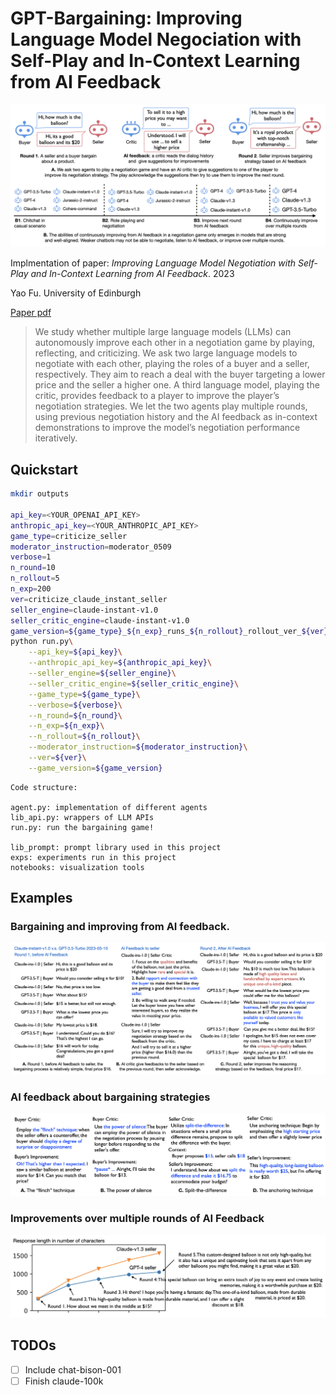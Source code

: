 # GPT-Bargaining: Improving Language Model Negociation with Self-Play and In-Context Learning from AI Feedback 

![title](docs/title.png)

Implmentation of paper: _Improving Language Model Negotiation with Self-Play and In-Context Learning from AI Feedback_. 2023

Yao Fu. University of Edinburgh 

[Paper pdf](docs/GPTBargaining_pub_v0.1.pdf)


> We study whether multiple large language models (LLMs) can autonomously improve each other in a negotiation game by playing, reflecting, and criticizing. We ask two large language models to negotiate with each other,
playing the roles of a buyer and a seller, respectively. They aim to reach a deal with
the buyer targeting a lower price and the seller a higher one. A third language model,
playing the critic, provides feedback to a player to improve the player’s negotiation
strategies. We let the two agents play multiple rounds, using previous negotiation
history and the AI feedback as in-context demonstrations to improve the model’s
negotiation performance iteratively. 

## Quickstart

```bash
mkdir outputs 

api_key=<YOUR_OPENAI_API_KEY>
anthropic_api_key=<YOUR_ANTHROPIC_API_KEY>
game_type=criticize_seller
moderator_instruction=moderator_0509
verbose=1
n_round=10
n_rollout=5
n_exp=200
ver=criticize_claude_instant_seller
seller_engine=claude-instant-v1.0
seller_critic_engine=claude-instant-v1.0
game_version=${game_type}_${n_exp}_runs_${n_rollout}_rollout_ver_${ver}
python run.py\
    --api_key=${api_key}\
    --anthropic_api_key=${anthropic_api_key}\
    --seller_engine=${seller_engine}\
    --seller_critic_engine=${seller_critic_engine}\
    --game_type=${game_type}\
    --verbose=${verbose}\
    --n_round=${n_round}\
    --n_exp=${n_exp}\
    --n_rollout=${n_rollout}\
    --moderator_instruction=${moderator_instruction}\
    --ver=${ver}\
    --game_version=${game_version} 
```

```plaintext 
Code structure: 

agent.py: implementation of different agents
lib_api.py: wrappers of LLM APIs
run.py: run the bargaining game!

lib_prompt: prompt library used in this project 
exps: experiments run in this project 
notebooks: visualization tools 
```
## Examples 

### Bargaining and improving from AI feedback.
![example_run](docs/example_run.png)

### AI feedback about bargaining strategies
![example_feedback](docs/example_feedback.png)

### Improvements over multiple rounds of AI Feedback
![example_feedback](docs/example_multiround.png)


## TODOs
* [ ] Include chat-bison-001
* [ ] Finish claude-100k